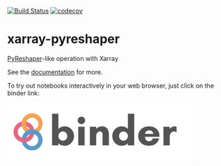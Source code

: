 [![Build Status](https://travis-ci.org/NCAR/xarray-pyreshaper.svg?branch=master)](https://travis-ci.org/NCAR/xarray-pyreshaper)
[![codecov](https://codecov.io/gh/NCAR/xarray-pyreshaper/branch/master/graph/badge.svg)](https://codecov.io/gh/NCAR/xarray-pyreshaper)

# xarray-pyreshaper

[PyReshaper](https://github.com/NCAR/PyReshaper)-like operation with Xarray

See the [documentation](https://xreshaper.readthedocs.io) for more.

To try out notebooks interactively in your web browser, just click on the binder link:

[![Binder](./images/binder-logo.png)](http://binder.pangeo.io/v2/gh/NCAR/xarray-pyreshaper/master)
